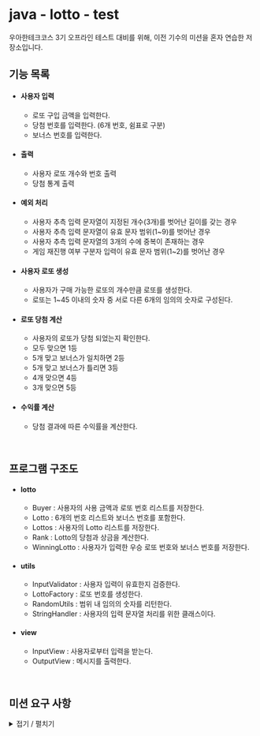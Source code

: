 # java - lotto - test
우아한테크코스 3기 오프라인 테스트 대비를 위해, 이전 기수의 미션을 혼자 연습한 저장소입니다.

## 기능 목록

- #### 사용자 입력
    - 로또 구입 금액을 입력한다.
    - 당첨 번호를 입력한다. (6개 번호, 쉼표로 구분)
    - 보너스 번호를 입력한다.
    
- #### 출력
    - 사용자 로또 개수와 번호 출력
    - 당첨 통계 출력

- #### 예외 처리
    - 사용자 추측 입력 문자열이 지정된 개수(3개)를 벗어난 길이를 갖는 경우 
    - 사용자 추측 입력 문자열이 유효 문자 범위(1~9)를 벗어난 경우
    - 사용자 추측 입력 문자열의 3개의 수에 중복이 존재하는 경우
    - 게임 재진행 여부 구분자 입력이 유효 문자 범위(1~2)를 벗어난 경우

- #### 사용자 로또 생성 
    - 사용자가 구매 가능한 로또의 개수만큼 로또를 생성한다.
    - 로또는 1~45 이내의 숫자 중 서로 다른 6개의 임의의 숫자로 구성된다.
    
- #### 로또 당첨 계산
    - 사용자의 로또가 당첨 되었는지 확인한다.
    - 모두 맞으면 1등
    - 5개 맞고 보너스가 일치하면 2등
    - 5개 맞고 보너스가 틀리면 3등
    - 4개 맞으면 4등
    - 3개 맞으면 5등

- #### 수익률 계산
    - 당첨 결과에 따른 수익률을 계산한다.
  
   
<br>

## 프로그램 구조도

- #### lotto
    - Buyer : 사용자의 사용 금액과 로또 번호 리스트를 저장한다.
    - Lotto : 6개의 번호 리스트와 보너스 번호를 포함한다. 
    - Lottos : 사용자의 Lotto 리스트를 저장한다.
    - Rank : Lotto의 당첨과 상금을 계산한다.
    - WinningLotto : 사용자가 입력한 우승 로또 번호와 보너스 번호를 저장한다.
    
- #### utils
    - InputValidator : 사용자 입력이 유효한지 검증한다.
    - LottoFactory : 로또 번호를 생성한다.
    - RandomUtils : 범위 내 임의의 숫자를 리턴한다.
    - StringHandler : 사용자의 입력 문자열 처리를 위한 클래스이다.
    
- #### view
    - InputView : 사용자로부터 입력을 받는다.
    - OutputView : 메시지를 출력한다.
    
<br>

## 미션 요구 사항

<details>
<summary> 접기 / 펼치기 </summary>
